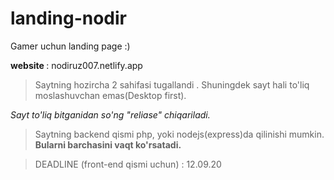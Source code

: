 # landing-nodir
Gamer uchun landing page :)

<b>website </b>: nodiruz007.netlify.app

> Saytning hozircha 2 sahifasi tugallandi . Shuningdek sayt hali to'liq moslashuvchan emas(Desktop first).

<i>Sayt to'liq bitganidan so'ng "reliase" chiqariladi.</i>

> Saytning backend qismi php, yoki nodejs(express)da qilinishi mumkin.
<b>Bularni barchasini vaqt ko'rsatadi.</b>

>DEADLINE (front-end qismi uchun) : 12.09.20
